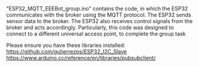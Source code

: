 "ESP32_MQTT_EEEBot_group.ino" contains the code, in which the ESP32 communicates with the broker using
the MQTT protocol.
The ESP32 sends sensor data to the broker. The ESP32 also receives control signals from the broker
and acts accordingly.
Particularly, this code was designed to connect to a different universal access point, to complete the group task

Please ensure you have these libraries installed:
https://github.com/gutierrezps/ESP32_I2C_Slave
https://www.arduino.cc/reference/en/libraries/pubsubclient/